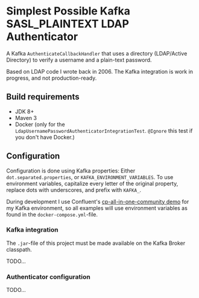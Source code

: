 # Simplest Possible Kafka SASL_PLAINTEXT LDAP Authenticator

A Kafka `AuthenticateCallbackHandler` that uses a directory (LDAP/Active
Directory) to verify a username and a plain-text password.

Based on LDAP code I wrote back in 2006. The Kafka integration is work
in progress, and not production-ready.

## Build requirements

* JDK 8+
* Maven 3
* Docker (only for the `LdapUsernamePasswordAuthenticatorIntegrationTest`.
  `@Ignore` this test if you don't have Docker.)

## Configuration
  
Configuration is done using Kafka properties: Either
`dot.separated.properties`, or `KAFKA_ENVIRONMENT_VARIABLES`. To use
environment variables, capitalize every letter of the original property,
replace dots with underscores, and prefix with `KAFKA_`.

During development I use Confluent's
[cp-all-in-one-community demo](https://github.com/confluentinc/cp-all-in-one/tree/5.5.1-post/cp-all-in-one-community)
for my Kafka environment, so all examples will use environment variables
as found in the `docker-compose.yml`-file.

### Kafka integration

The `.jar`-file of this project must be made available on the Kafka
Broker classpath. 

TODO...

### Authenticator configuration

TODO...
